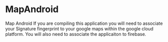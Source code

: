 # MapAndroid
 Map Android
If you are compiling this application you will need to associate your Signature fingerprint to your google maps within the google cloud platform.  You will also need to associate the applicaiton to firebase.
